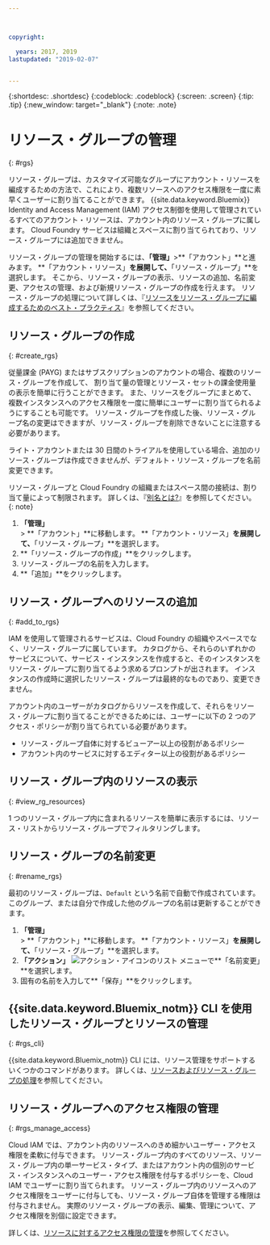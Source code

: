 ```yaml
---



copyright:

  years: 2017, 2019
lastupdated: "2019-02-07"


---
```


{:shortdesc: .shortdesc}
{:codeblock: .codeblock}
{:screen: .screen}
{:tip: .tip}
{:new_window: target="_blank"}
{:note: .note}

# リソース・グループの管理
{: #rgs}

リソース・グループは、カスタマイズ可能なグループにアカウント・リソースを編成するための方法で、これにより、複数リソースへのアクセス権限を一度に素早くユーザーに割り当てることができます。 {{site.data.keyword.Bluemix}} Identity and Access Management (IAM) アクセス制御を使用して管理されているすべてのアカウント・リソースは、アカウント内のリソース・グループに属します。 Cloud Foundry サービスは組織とスペースに割り当てられており、リソース・グループには追加できません。

リソース・グループの管理を開始するには、**「管理」**&gt;**「アカウント」**と進みます。 **「アカウント・リソース」**を展開して、**「リソース・グループ」**を選択します。 そこから、リソース・グループの表示、リソースの追加、名前変更、アクセスの管理、および新規リソース・グループの作成を行えます。 リソース・グループの処理について詳しくは、『[リソースをリソース・グループに編成するためのベスト・プラクティス](/docs/resources?topic=resources-bp_resourcegroups)』を参照してください。


## リソース・グループの作成
{: #create_rgs}

従量課金 (PAYG) またはサブスクリプションのアカウントの場合、複数のリソース・グループを作成して、 割り当て量の管理とリソース・セットの課金使用量の表示を簡単に行うことができます。 また、リソースをグループにまとめて、複数インスタンスへのアクセス権限を一度に簡単にユーザーに割り当てられるようにすることも可能です。 リソース・グループを作成した後、リソース・グループ名の変更はできますが、リソース・グループを削除できないことに注意する必要があります。

ライト・アカウントまたは 30 日間のトライアルを使用している場合、追加のリソース・グループは作成できませんが、デフォルト・リソース・グループを名前変更できます。

リソース・グループと Cloud Foundry の組織またはスペース間の接続は、割り当て量によって制限されます。 詳しくは、『[別名とは?](/docs/resources?topic=resources-connect_app#what_is_alias)』を参照してください。
{: note}

1. **「管理」** &gt; **「アカウント」**に移動します。 **「アカウント・リソース」**を展開して、**「リソース・グループ」**を選択します。 
2. **「リソース・グループの作成」**をクリックします。
3. リソース・グループの名前を入力します。
4. **「追加」**をクリックします。

## リソース・グループへのリソースの追加
{: #add_to_rgs}

IAM を使用して管理されるサービスは、Cloud Foundry の組織やスペースでなく、リソース・グループに属しています。 カタログから、それらのいずれかのサービスについて、サービス・インスタンスを作成すると、そのインスタンスをリソース・グループに割り当てるよう求めるプロンプトが出されます。 インスタンスの作成時に選択したリソース・グループは最終的なものであり、変更できません。

アカウント内のユーザーがカタログからリソースを作成して、それらをリソース・グループに割り当てることができるためには、ユーザーに以下の 2 つのアクセス・ポリシーが割り当てられている必要があります。

* リソース・グループ自体に対するビューアー以上の役割があるポリシー
* アカウント内のサービスに対するエディター以上の役割があるポリシー

## リソース・グループ内のリソースの表示
{: #view_rg_resources}

1 つのリソース・グループ内に含まれるリソースを簡単に表示するには、リソース・リストからリソース・グループでフィルタリングします。

## リソース・グループの名前変更
{: #rename_rgs}

最初のリソース・グループは、`Default` という名前で自動で作成されています。 このグループ、または自分で作成した他のグループの名前は更新することができます。

1. **「管理」** &gt; **「アカウント」**に移動します。 **「アカウント・リソース」**を展開して、**「リソース・グループ」**を選択します。 
2. **「アクション」** ![アクション・アイコンのリスト](../icons/action-menu-icon.svg) メニューで**「名前変更」**を選択します。
3. 固有の名前を入力して**「保存」**をクリックします。

## {{site.data.keyword.Bluemix_notm}} CLI を使用したリソース・グループとリソースの管理
{: #rgs_cli}

{{site.data.keyword.Bluemix_notm}} CLI には、リソース管理をサポートするいくつかのコマンドがあります。 詳しくは、[リソースおよびリソース・グループの処理](/docs/cli/reference/ibmcloud?topic=cloud-cli-ibmcloud_commands_resource#ibmcloud_commands_resource)を参照してください。

## リソース・グループへのアクセス権限の管理
{: #rgs_manage_access}

Cloud IAM では、アカウント内のリソースへのきめ細かいユーザー・アクセス権限を柔軟に付与できます。 リソース・グループ内のすべてのリソース、リソース・グループ内の単一サービス・タイプ、またはアカウント内の個別のサービス・インスタンスへのユーザー・アクセス権限を付与するポリシーを、Cloud IAM でユーザーに割り当てられます。 リソース・グループ内のリソースへのアクセス権限をユーザーに付与しても、リソース・グループ自体を管理する権限は付与されません。 実際のリソース・グループの表示、編集、管理について、アクセス権限を別個に設定できます。

詳しくは、[リソースに対するアクセス権限の管理](/docs/iam?topic=iam-iammanidaccser)を参照してください。

